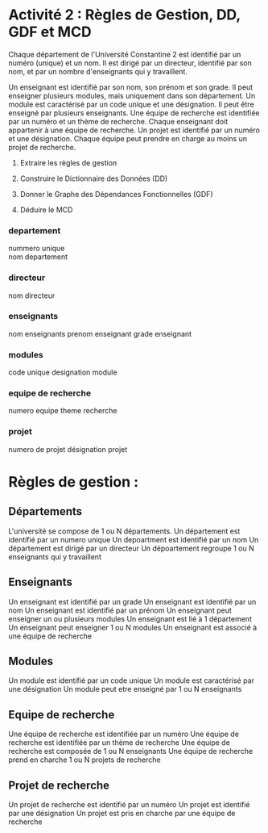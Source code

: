 # Activité 2 : Règles de Gestion, DD, GDF et MCD
Chaque département de l'Université Constantine 2 est identifié par un numéro (unique) et un nom. Il est dirigé par un directeur, identifié par son nom, et par un nombre d'enseignants qui y travaillent.

Un enseignant est identifié par son nom, son prénom et son grade. Il peut enseigner plusieurs modules, mais uniquement dans son département. Un module est caractérisé par un code unique et une désignation. Il peut être enseigné par plusieurs enseignants. Une équipe de recherche est identifiée par un numéro et un thème de recherche. Chaque enseignant doit appartenir à une équipe de recherche. Un projet est identifié par un numéro et une désignation. Chaque équipe peut prendre en charge au moins un projet de recherche.

1. Extraire les règles de gestion

2. Construire le Dictionnaire des Données (DD)

3. Donner le Graphe des Dépendances Fonctionnelles (GDF)

4. Déduire le MCD

### departement
nummero unique  
nom departement

### directeur
nom directeur

### enseignants
nom enseignants
prenom enseignant
grade enseignant

### modules
code unique
designation module

### equipe de recherche
numero equipe
theme recherche

### projet
numero de projet 
désignation projet

# Règles de gestion : 

## Départements
L'université se compose de 1 ou N départements.
Un département est identifié par un numero unique
Un depoartment est identifié par un nom
Un département est dirigé par un directeur
Un dépoartement regroupe 1 ou N enseignants qui y travaillent

## Enseignants
Un enseignant est identifié par un grade
Un enseignant est identifié par un nom
Un enseignant est identifié par un prénom
Un enseignant peut enseigner un ou plusieurs modules
Un enseignant est lié à 1 département
Un enseignant peut enseigner 1 ou N modules
Un enseignant est associé à une équipe de recherche

## Modules
Un module est identifié par un code unique
Un module est caractérisé par une désignation
Un module peut etre enseigné par 1 ou N enseignants

## Equipe de recherche
Une équipe de recherche est identifiée par un numéro
Une équipe de recherche est identifiée par un thème de recherche
Une équipe de recherche est composée de 1 ou N enseignants
Une équipe de recherche prend en charche 1 ou N projets de recherche

## Projet de recherche
Un projet de recherche est identifié par un numéro
Un projet est identifié par une désignation
Un projet est pris en charche par une équipe de recherche





